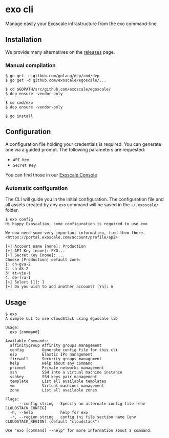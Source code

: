 # exo cli

Manage easily your Exoscale infrastructure from the exo command-line


## Installation

We provide many alternatives on the [releases](https://github.com/exoscale/egoscale/releases) page.

### Manual compilation

```
$ go get -u github.com/golang/dep/cmd/dep
$ go get -d github.com/exoscale/egoscale/...

$ cd $GOPATH/src/github.com/exoscale/egoscale/
$ dep ensure -vendor-only

$ cd cmd/exo
$ dep ensure -vendor-only

$ go install
```

## Configuration

A configuration file holding your credentials is required.
You can generate one via a guided prompt.
The following parameters are requested:

- `API Key`
- `Secret Key`

You can find those in our [Exoscale Console](https://portal.exoscale.com/account/profile/api)

### Automatic configuration

The CLI will guide you in the initial configuration.
The configuration file and all assets created by any `exo` command will be saved in the `~/.exoscale/` folder.

```shell
$ exo config
Hi happy Exoscalian, some configuration is required to use exo

We now need some very important information, find them there.
<https://portal.exoscale.com/account/profile/api>

[+] Account name [none]: Production
[+] API Key [none]: EXO...
[+] Secret Key [none]: ...
Choose [Production] default zone:
1: ch-gva-2
2: ch-dk-2
3: at-vie-1
4: de-fra-1
[+] Select [1]: 1
[+] Do you wish to add another account? [Yn]: n
```


## Usage

```shell
$ exo
A simple CLI to use CloudStack using egoscale lib

Usage:
  exo [command]

Available Commands:
  affinitygroup Affinity groups management
  config        Generate config file for this cli
  eip           Elastic IPs management
  firewall      Security groups management
  help          Help about any command
  privnet       Private networks management
  ssh           SSH into a virtual machine instance
  sshkey        SSH keys pair management
  template      List all available templates
  vm            Virtual machines management
  zone          List all available zones

Flags:
      --config string   Specify an alternate config file [env CLOUDSTACK_CONFIG]
  -h, --help            help for exo
  -r, --region string   config ini file section name [env CLOUDSTACK_REGION] (default "cloudstack")

Use "exo [command] --help" for more information about a command.
```
